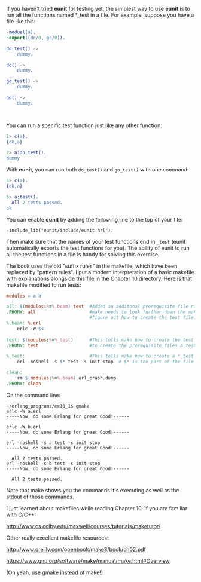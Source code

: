 If you haven't tried **eunit** for testing yet, the simplest way to use **eunit** is to run all the functions named \*_test in a file.  For example, suppose you have a file like this:

```erlang
-moduel(a).
-export([do/0, go/0]).

do_test() ->
    dummy.

do() ->
    dummy.

go_test() ->
    dummy.

go() ->
    dummy.

    
```

You can run a specific test function just like any other function:
```erlang
1> c(a).
{ok,a}

2> a:do_test().
dummy
```
With **eunit**, you can run both `do_test()` and `go_test()` with one command:

```erlang
4> c(a).
{ok,a}

5> a:test().
  All 2 tests passed.
ok
```
You can enable **eunit** by adding the following line to the top of your file:

    -include_lib("eunit/include/eunit.hrl").
    
Then make sure that the names of your test functions end in `_test` (eunit automatically exports the test functions for you). The ability of eunit to run all the test functions in a file is handy for solving this exercise.

The book uses the old "suffix rules" in the makefile, which have been replaced by "pattern rules".  I put a modern interpretation of a basic makefile with explanations alongside this file in the Chapter 10 directory.  Here is that makefile modified to run tests:

```makefile
modules = a b

all: $(modules:%=%.beam) test  #Added an additonal prerequisite file named test.
.PHONY: all                    #make needs to look further down the makefile to 
                               #figure out how to create the test file.
%.beam: %.erl
	erlc -W $< 
	
test: $(modules:%=%_test)      #This tells make how to create the test file: make needs
.PHONY: test                   #to create the prerequisite files a_test and b_test.

%_test:                        #This tells make how to create a *_test file.
	erl -noshell -s $* test -s init stop  # $* is the part of the file name matched by the % wildcard

clean:
	rm $(modules:%=%.beam) erl_crash.dump
.PHONY: clean
```

On the command line:
```
~/erlang_programs/ex10_1$ gmake
erlc -W a.erl 
-----Now, do some Erlang for great Good!------

erlc -W b.erl 
-----Now, do some Erlang for great Good!------

erl -noshell -s a test -s init stop
-----Now, do some Erlang for great Good!------

  All 2 tests passed.
erl -noshell -s b test -s init stop
-----Now, do some Erlang for great Good!------

  All 2 tests passed.

```
Note that make shows you the commands it's executing as well as the stdout of those commands.

I just learned about makefiles while reading Chapter 10. If you are familiar with C/C++:

http://www.cs.colby.edu/maxwell/courses/tutorials/maketutor/

Other really excellent makefile resources:

http://www.oreilly.com/openbook/make3/book/ch02.pdf

https://www.gnu.org/software/make/manual/make.html#Overview

(Oh yeah, use gmake instead of make!)





